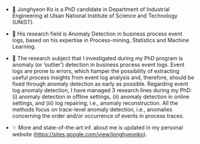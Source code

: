 - 👋 Jonghyeon Ko is a PhD candidate in Department of Industrial Engineering at Ulsan National Institute of Science and Technology (UNIST).

- 👀 His research field is  Anomaly Detection in business process event logs, based on his expertise in Process-mining, Statistics and Machine Learning. 

- 🌱 The research subject that I investigated during my PhD program is anomaly (or ‘outlier’) detection in business process event logs. Event logs are prone to errors, which hamper the possibility of
extracting useful process insights from event log analysis and, therefore, should be fixed through anomaly detection as early as possible. Regarding event log anomaly detection, I have managed 3 research lines during my PhD: (i)
anomaly detection in offline settings, (ii) anomaly detection in online settings, and (iii) log repairing, i.e., anomaly reconstruction. All the methods focus on trace-level anomaly detection, i.e., anomalies
concerning the order and/or occurrence of events in process traces.

- ✨ More and state-of-the-art inf. about me is updated in my personal website (https://sites.google.com/view/jonghyeonko).

<!---
jonghyeonk/jonghyeonk is a ✨ special ✨ repository because its `README.md` (this file) appears on your GitHub profile.
You can click the Preview link to take a look at your changes.
--->
